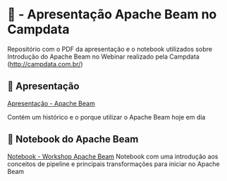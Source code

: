 # 🐝 - Apresentação Apache Beam no Campdata

Repositório com o PDF da apresentação e o notebook utilizados sobre Introdução do Apache Beam no Webinar realizado pela Campdata (http://campdata.com.br/)

## 📝 Apresentação


[Apresentação - Apache Beam](./Apache_Beam-Introducao.pdf)

Contém um histórico e o porque utilizar o Apache Beam hoje em dia

## 🤖 Notebook do Apache Beam

[Notebook - Workshop Apache Beam](./Apache_Beam-Workshop.ipynb)
Notebook com uma introdução aos conceitos de pipeline e principais transformações para iniciar no Apache Beam